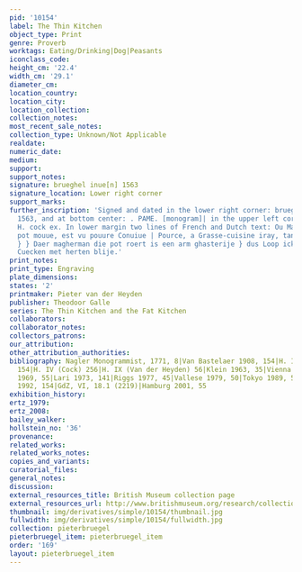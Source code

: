 ```yaml
---
pid: '10154'
label: The Thin Kitchen
object_type: Print
genre: Proverb
worktags: Eating/Drinking|Dog|Peasants
iconclass_code:
height_cm: '22.4'
width_cm: '29.1'
diameter_cm:
location_country:
location_city:
location_collection:
collection_notes:
most_recent_sale_notes:
collection_type: Unknown/Not Applicable
realdate:
numeric_date:
medium:
support:
support_notes:
signature: brueghel inue[n] 1563
signature_location: Lower right corner
support_marks:
further_inscription: 'Signed and dated in the lower right corner: brueghel inue[n]
  1563, and at bottom center: . PAME. [monogram]| in the upper left corner the address:
  H. cock ex. In lower margin two lines of French and Dutch text: Ou Maigre-os Le
  pot mouue, est vu pouure Conuiue | Pource, a Grasse-cuisine iray, tant que ie viue
  } } Daer magherman die pot roert is een arm ghasterije } dus Loop ick nae de uette
  Cuecken met herten blije.'
print_notes:
print_type: Engraving
plate_dimensions:
states: '2'
printmaker: Pieter van der Heyden
publisher: Theodoor Galle
series: The Thin Kitchen and the Fat Kitchen
collaborators:
collaborator_notes:
collectors_patrons:
our_attribution:
other_attribution_authorities:
bibliography: Nagler Monogrammist, 1771, 8|Van Bastelaer 1908, 154|H. III (Bruegel)
  154|H. IV (Cock) 256|H. IX (Van der Heyden) 56|Klein 1963, 35|Vienna 1967-68, 66|Lebeer
  1969, 55|Lari 1973, 141|Riggs 1977, 45|Vallese 1979, 50|Tokyo 1989, 55|Gilchrist
  1992, 154|GdZ, VI, 18.1 (2219)|Hamburg 2001, 55
exhibition_history:
ertz_1979:
ertz_2008:
bailey_walker:
hollstein_no: '36'
provenance:
related_works:
related_works_notes:
copies_and_variants:
curatorial_files:
general_notes:
discussion:
external_resources_title: British Museum collection page
external_resources_url: http://www.britishmuseum.org/research/collection_online/collection_object_details.aspx
thumbnail: img/derivatives/simple/10154/thumbnail.jpg
fullwidth: img/derivatives/simple/10154/fullwidth.jpg
collection: pieterbruegel
pieterbruegel_item: pieterbruegel_item
order: '169'
layout: pieterbruegel_item
---
```

